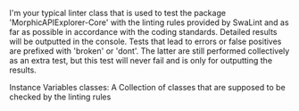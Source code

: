 I'm your typical linter class that is used to test the package 'MorphicAPIExplorer-Core' with the linting rules provided by SwaLint and as far as possible in accordance with the coding standards. Detailed results will be outputted in the console. Tests that lead to errors or false positives are prefixed with 'broken' or 'dont'. The latter are still performed collectively as an extra test, but this test will never fail and is only for outputting the results.

Instance Variables
	classes:		A Collection of classes that are supposed to be checked by the linting rules

